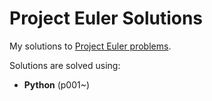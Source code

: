 # Project Euler Solutions

My solutions to [Project Euler problems](http://projecteuler.net).

Solutions are solved using:
- **Python** (p001~)
